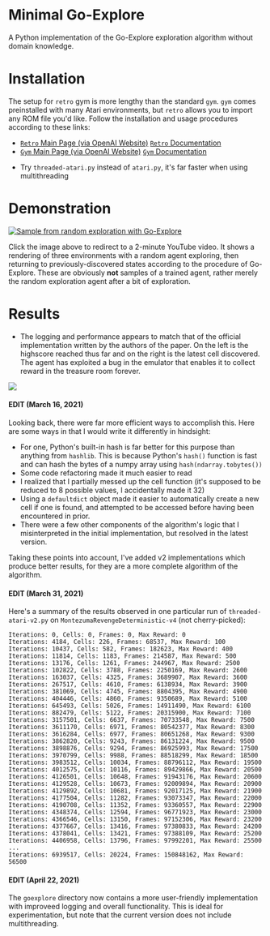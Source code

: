 # Minimal Go-Explore
A Python implementation of the Go-Explore exploration algorithm without domain knowledge.

# Installation
The setup for `retro` gym is more lengthy than the standard `gym`. `gym` comes preinstalled with many Atari environments, but `retro` allows you to import any ROM file you'd like. Follow the installation and usage procedures according to these links:
- [`Retro` Main Page (via OpenAI Website)](https://openai.com/blog/gym-retro/) [`Retro` Documentation](https://retro.readthedocs.io/en/latest/getting_started.html)
- [`Gym` Main Page (via OpenAI Website)](https://gym.openai.com/) [`Gym` Documentation](https://gym.openai.com/docs/)

* Try `threaded-atari.py` instead of `atari.py`, it's far faster when using multithreading

# Demonstration
[![Sample from random exploration with Go-Explore](https://img.youtube.com/vi/u_E8dyRb5YE/hqdefault.jpg)](https://www.youtube.com/watch?v=u_E8dyRb5YE&feature=youtu.be)

Click the image above to redirect to a 2-minute YouTube video. It shows a rendering of three environments with a random agent exploring, then returning to previously-discovered states according to the procedure of Go-Explore. These are obviously **not** samples of a trained agent, rather merely the random exploration agent after a bit of exploration.

# Results
- The logging and performance appears to match that of the official implementation written by the authors of the paper. On the left is the highscore reached thus far and on the right is the latest cell discovered. The agent has exploited a bug in the emulator that enables it to collect reward in the treasure room forever.

<img src="https://i.ibb.co/VNBPRK5/Screen-Shot-2021-04-01-at-11-17-23-AM.png">

#### **EDIT (March 16, 2021)**
Looking back, there were far more efficient ways to accomplish this. Here are some ways in that I would write it differently in hindsight:
* For one, Python's built-in hash is far better for this purpose than anything from `hashlib`. This is because Python's `hash()` function is fast and can hash the bytes of a numpy array using `hash(ndarray.tobytes())`
* Some code refactoring made it much easier to read
* I realized that I partially messed up the cell function (it's supposed to be reduced to 8 possible values, I accidentally made it 32)
* Using a `defaultdict` object made it easier to automatically create a new cell if one is found, and attempted to be accessed before having been encountered in prior.
* There were a few other components of the algorithm's logic that I misinterpreted in the initial implementation, but resolved in the latest version.

Taking these points into account, I've added v2 implementations which produce better results, for they are a more complete algorithm of the algorithm.

#### **EDIT (March 31, 2021)**
Here's a summary of the results observed in one particular run of `threaded-atari-v2.py` on `MontezumaRevengeDeterministic-v4` (not cherry-picked):
```
Iterations: 0, Cells: 0, Frames: 0, Max Reward: 0
Iterations: 4184, Cells: 226, Frames: 68537, Max Reward: 100
Iterations: 10437, Cells: 582, Frames: 182623, Max Reward: 400
Iterations: 11814, Cells: 1183, Frames: 214587, Max Reward: 500
Iterations: 13176, Cells: 1261, Frames: 244967, Max Reward: 2500
Iterations: 102822, Cells: 3788, Frames: 2250169, Max Reward: 2600
Iterations: 163037, Cells: 4325, Frames: 3689907, Max Reward: 3600
Iterations: 267517, Cells: 4610, Frames: 6138934, Max Reward: 3900
Iterations: 381069, Cells: 4745, Frames: 8804395, Max Reward: 4900
Iterations: 404446, Cells: 4860, Frames: 9350689, Max Reward: 5100
Iterations: 645493, Cells: 5026, Frames: 14911490, Max Reward: 6100
Iterations: 882479, Cells: 5122, Frames: 20315900, Max Reward: 7100
Iterations: 3157501, Cells: 6637, Frames: 70733548, Max Reward: 7500
Iterations: 3611170, Cells: 6971, Frames: 80542377, Max Reward: 8300
Iterations: 3616284, Cells: 6977, Frames: 80651268, Max Reward: 9300
Iterations: 3862820, Cells: 9243, Frames: 86131224, Max Reward: 9500
Iterations: 3898876, Cells: 9294, Frames: 86925993, Max Reward: 17500
Iterations: 3970799, Cells: 9988, Frames: 88518299, Max Reward: 18500
Iterations: 3983512, Cells: 10034, Frames: 88796112, Max Reward: 19500
Iterations: 4012575, Cells: 10116, Frames: 89429866, Max Reward: 20500
Iterations: 4126501, Cells: 10648, Frames: 91943176, Max Reward: 20600
Iterations: 4129528, Cells: 10673, Frames: 92009894, Max Reward: 20900
Iterations: 4129892, Cells: 10681, Frames: 92017125, Max Reward: 21900
Iterations: 4177504, Cells: 11282, Frames: 93073347, Max Reward: 22000
Iterations: 4190708, Cells: 11352, Frames: 93360557, Max Reward: 22900
Iterations: 4348374, Cells: 12594, Frames: 96771923, Max Reward: 23000
Iterations: 4366546, Cells: 13150, Frames: 97152306, Max Reward: 23200
Iterations: 4377667, Cells: 13416, Frames: 97380833, Max Reward: 24200
Iterations: 4378041, Cells: 13421, Frames: 97388109, Max Reward: 25200
Iterations: 4406958, Cells: 13796, Frames: 97992201, Max Reward: 25500
...
Iterations: 6939517, Cells: 20224, Frames: 150848162, Max Reward: 56500
```

#### **EDIT (April 22, 2021)**
The `goexplore` directory now contains a more user-friendly implementation with improveed logging and overall functionality. This is ideal for experimentation, but note that the current version does not include multithreading.
